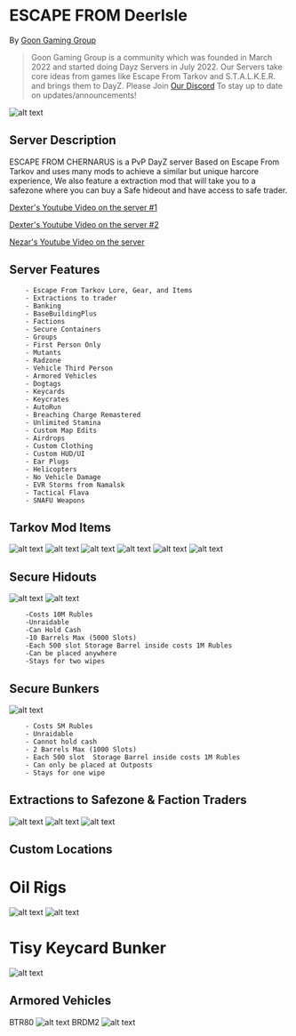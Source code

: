 # ESCAPE FROM DeerIsle

By [Goon Gaming Group](https://discord.gg/goongaminggroup "GoonGamingGroup Discord")


> Goon Gaming Group is a community which was founded in March 2022 and started doing Dayz Servers in July 2022. Our Servers take core ideas from games like Escape From Tarkov and S.T.A.L.K.E.R. and brings them to DayZ. Please Join [Our Discord](https://discord.gg/goongaminggroup "GoonGamingGroup Discord") To stay up to date on updates/announcements!

 ![alt text](https://github.com/Mitch3902/Escape-From-DeerIsle/blob/main/ESCAPEFROMDEERISLLOADINGSCREEN.png?raw=true "Loading Screen")

## Server Description

ESCAPE FROM CHERNARUS is a PvP DayZ server Based on Escape From Tarkov and uses many mods to achieve a similar but unique harcore experience, We also feature a extraction mod that will take you to a safezone where you can buy a Safe hideout and have access to safe trader.

[Dexter's Youtube Video on the server #1](https://www.youtube.com/watch?v=GQivfNea7a0&t=3940s "Popular Video")

[Dexter's Youtube Video on the server #2](https://www.youtube.com/watch?v=-LMTFKu-GBg&t=279s "Popular Video")

[Nezar's Youtube Video on the server](https://www.youtube.com/watch?v=IdAgsJEZkOw&t=3s "Popular Video")

## Server Features

        - Escape From Tarkov Lore, Gear, and Items
        - Extractions to trader
        - Banking
        - BaseBuildingPlus
        - Factions
        - Secure Containers
        - Groups
        - First Person Only
        - Mutants
        - Radzone
        - Vehicle Third Person
        - Armored Vehicles
        - Dogtags
        - Keycards
        - Keycrates
        - AutoRun
        - Breaching Charge Remastered
        - Unlimited Stamina
        - Custom Map Edits
        - Airdrops
        - Custom Clothing
        - Custom HUD/UI
        - Ear Plugs
        - Helicopters
        - No Vehicle Damage
        - EVR Storms from Namalsk
        - Tactical Flava
        - SNAFU Weapons

## Tarkov Mod Items
![alt text](https://github.com/BehrTheDon/GGGPics/blob/main/asdgadsgdsagdsag.png?raw=true "Valubles")
![alt text](https://github.com/BehrTheDon/GGGPics/blob/main/adgsgsdagdsag.png?raw=true "Medicals")
![alt text](https://github.com/BehrTheDon/GGGPics/blob/main/gdasgdsagdas.png?raw=true "Keycards")
![alt text](https://github.com/BehrTheDon/GGGPics/blob/main/gdasgdsagdsag.png?raw=true "Masks")
![alt text](https://github.com/BehrTheDon/GGGPics/blob/main/gadgasgads.png?raw=true "Collectables")
![alt text](https://github.com/BehrTheDon/GGGPics/blob/main/asdgagsadfgds.png?raw=true "Weapons")

## Secure Hidouts
![alt text](https://github.com/Mitch3902/GoonGamingGroup/blob/main/20221117153105_1.jpg?raw=true "Hideout")
![alt text](https://github.com/Mitch3902/GoonGamingGroup/blob/main/20221117153124_1.jpg?raw=true "Hideout")

        -Costs 10M Rubles
        -Unraidable
        -Can Hold Cash
        -10 Barrels Max (5000 Slots)
        -Each 500 slot Storage Barrel inside costs 1M Rubles 
        -Can be placed anywhere 
        -Stays for two wipes

## Secure Bunkers
![alt text](https://github.com/Mitch3902/GoonGamingGroup/blob/main/stash.jpg?raw=true "Bunker")

        - Costs 5M Rubles
        - Unraidable
        - Cannot hold cash
        - 2 Barrels Max (1000 Slots)
        - Each 500 slot  Storage Barrel inside costs 1M Rubles 
        - Can only be placed at Outposts
        - Stays for one wipe

## Extractions to Safezone & Faction Traders
![alt text](https://github.com/Mitch3902/GoonGamingGroup/blob/main/20221022235959_1.jpg?raw=true "Train Extract")
![alt text](https://github.com/Mitch3902/GoonGamingGroup/blob/main/20221022235711_1.jpg?raw=true "Extract")
![alt text](https://github.com/Mitch3902/GoonGamingGroup/blob/main/20221022235559_1.jpg?raw=true "MV22")

## Custom Locations 
# Oil Rigs  
![alt text](https://github.com/Mitch3902/GoonGamingGroup/blob/main/20221113232853_1.jpg?raw=true "Rig1")
![alt text](https://github.com/Mitch3902/GoonGamingGroup/blob/main/20221113232858_1.jpg?raw=true "Rig2")
# Tisy Keycard Bunker
![alt text](https://github.com/Mitch3902/GoonGamingGroup/blob/main/20221107225321_1.jpg?raw=true "TISY")

## Armored Vehicles
BTR80
![alt text](https://github.com/Mitch3902/GoonGamingGroup/blob/main/max-stam-btr-a-artstation.jpg?raw=true "BTR80")
BRDM2
![alt text](https://github.com/Mitch3902/GoonGamingGroup/blob/main/3a13af110e3b419ba5caa16d745fe93a.jpeg?raw=true "BRDM2")


